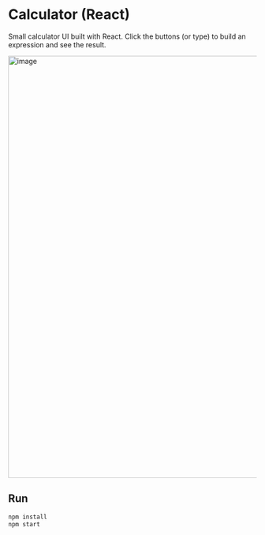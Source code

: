 # Calculator (React)

Small calculator UI built with React. Click the buttons (or type) to build an expression and see the result.

<img width="1701" height="856" alt="image" src="https://github.com/user-attachments/assets/6f0de33f-5660-4078-a903-2f68c3c83eec" />

## Run
```bash
npm install
npm start

